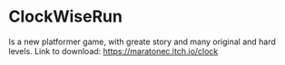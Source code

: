 # ClockWiseRun
Is a new platformer game, with greate story and many original and hard levels.
Link to download: 
https://maratonec.itch.io/clock
